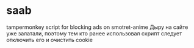 # saab
tampermonkey script for blocking ads on smotret-anime
Дыру на сайте уже залатали, поэтому тем кто ранее использовал скрипт следует отключить его и очистить cookie
